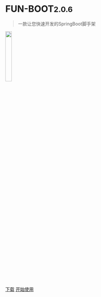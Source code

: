 # FUN-BOOT<small>2.0.6</small>

> 一款让您快速开发的SpringBoot脚手架

<img src="https://mrdjun.github.io/assets/index-img.png" style="width: 20%; height: 20%">

[下载](https://github.com/mrdjun/fun-boot)
[开始使用](/generic/desc?id=✨-简介)
